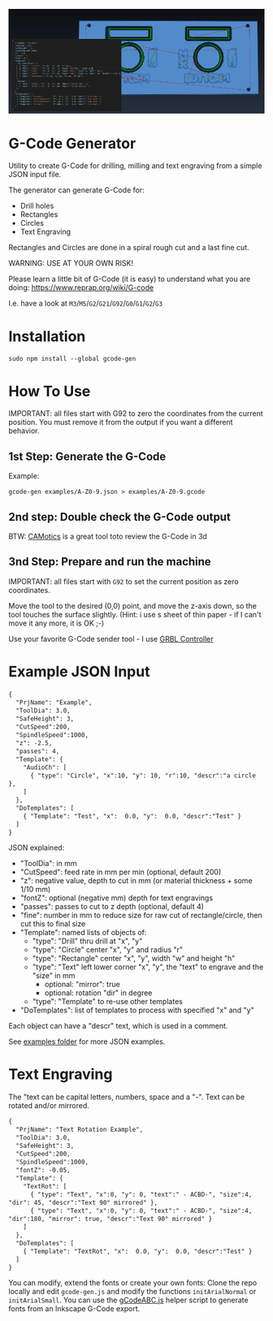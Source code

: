 ![example](example.png) 

# G-Code Generator

Utility to create G-Code for drilling, milling and text engraving from a simple JSON input file.

The generator can generate G-Code for:
* Drill holes
* Rectangles
* Circles
* Text Engraving

Rectangles and Circles are done in a spiral rough cut and a last fine cut.

WARNING: USE AT YOUR OWN RISK! 

Please learn a little bit of G-Code (it is easy) to understand what you are doing: 
https://www.reprap.org/wiki/G-code

I.e. have a look at `M3`/`M5`/`G2`/`G21`/`G92`/`G0`/`G1`/`G2`/`G3`

# Installation

    sudo npm install --global gcode-gen

# How To Use

IMPORTANT: all files start with G92 to zero the coordinates from the current position. 
You must remove it from the output if you want a different behavior.

## 1st Step: Generate the G-Code

Example:

    gcode-gen examples/A-Z0-9.json > examples/A-Z0-9.gcode 

## 2nd step: Double check the G-Code output

BTW: [CAMotics](https://camotics.org/) is a great tool toto review the G-Code in 3d


## 3nd Step: Prepare and run the machine

IMPORTANT: all files start with `G92` to set the current position as zero coordinates.

Move the tool to the desired (0,0) point, and move the z-axis down, so the tool touches the surface slightly.
(Hint: i use s sheet of thin paper - if I can't move it any more, it is OK ;-)

Use your favorite G-Code sender tool - I use [GRBL Controller ](https://github.com/zapmaker/GrblHoming/releases)


# Example JSON Input

    { 
      "PrjName": "Example",
      "ToolDia": 3.0,
      "SafeHeight": 3,
      "CutSpeed":200,
      "SpindleSpeed":1000,
      "z": -2.5,
      "passes": 4,
      "Template": {
        "AudioCh": [
          { "type": "Circle", "x":10, "y": 10, "r":10, "descr":"a circle  },
        ]
      },
      "DoTemplates": [
        { "Template": "Test", "x":  0.0, "y":  0.0, "descr":"Test" }
      ]
    }

JSON explained:

* "ToolDia": in mm
* "CutSpeed": feed rate in mm per min (optional, default 200)
* "z": negative value, depth to cut in mm (or material thickness + some 1/10 mm)
* "fontZ": optional (negative mm) depth for text engravings
* "passes": passes to cut to z depth (optional, default 4)
* "fine": number in mm to reduce size for raw cut of rectangle/circle, then cut this to final size
* "Template": named lists of objects of:
  * "type": "Drill"
    thru drill at "x", "y"
  * "type": "Circle"
    center "x", "y" and radius "r"
  * "type": "Rectangle"
    center "x", "y", width "w" and height "h"
  * "type": "Text"
    left lower corner "x", "y", the "text" to engrave and the "size" in mm
    * optional: "mirror": true
    * optional: rotation "dir" in degree
  * "type": "Template" to re-use other templates
* "DoTemplates": list of templates to process with specified "x" and "y" 

Each object can have a "descr" text, which is used in a comment.

See [examples folder](examples/) for more JSON examples.

# Text Engraving

The "text can be capital letters, numbers, space and a "-". Text can be rotated and/or mirrored. 

    { 
      "PrjName": "Text Rotation Example",
      "ToolDia": 3.0,
      "SafeHeight": 3,
      "CutSpeed":200,
      "SpindleSpeed":1000,
      "fontZ": -0.05,
      "Template": {
        "TextRot": [
          { "type": "Text", "x":0, "y": 0, "text":" - ACBD-", "size":4, "dir": 45, "descr":"Text 90° mirrored" },
          { "type": "Text", "x":0, "y": 0, "text":" - ACBD-", "size":4, "dir":180, "mirror": true, "descr":"Text 90° mirrored" }
        ]
      },
      "DoTemplates": [
        { "Template": "TextRot", "x":  0.0, "y":  0.0, "descr":"Test" }
      ]
    }

You can modify, extend the fonts or create your own fonts: 
Clone the repo locally and edit `gcode-gen.js` and modify the functions `initArialNormal` or `initArialSmall`.
You can use the [gCodeABC.js](https://github.com/ma-ha/g-code-tools-js/blob/master/gcode-manipulate/gCodeABC.js) 
helper script to generate fonts from an Inkscape G-Code export.
 
